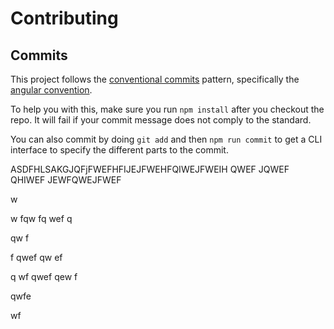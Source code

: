 # Contributing

## Commits
This project follows the [conventional commits](https://www.conventionalcommits.org/en/v1.0.0/) pattern, specifically the [angular convention](https://github.com/angular/angular/blob/22b96b9/CONTRIBUTING.md#-commit-message-guidelines). 

To help you with this, make sure you run `npm install` after you checkout the repo. It will fail if your commit message does not comply to the standard.

You can also commit by doing `git add` and then `npm run commit` to get a CLI interface to specify the different parts to the commit.

ASDFHLSAKGJQFjFWEFHFIJEJFWEHFQIWEJFWEIH QWEF JQWEF QHIWEF JEWFQWEJFWEF






w

w
fqw
fq
wef
q

qw
f



f
qwef
qw
ef

q
wf
qwef
qew
f




qwfe

wf
